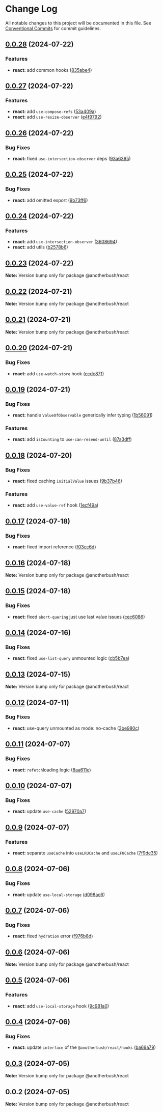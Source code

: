 # Change Log

All notable changes to this project will be documented in this file.
See [Conventional Commits](https://conventionalcommits.org) for commit guidelines.

## [0.0.28](https://github.com/anotherbush/utils/compare/@anotherbush/react@0.0.27...@anotherbush/react@0.0.28) (2024-07-22)


### Features

* **react:** add common hooks ([835abe4](https://github.com/anotherbush/utils/commit/835abe4345b05d126732af65bc204415933aefa0))





## [0.0.27](https://github.com/anotherbush/utils/compare/@anotherbush/react@0.0.26...@anotherbush/react@0.0.27) (2024-07-22)


### Features

* **react:** add `use-compose-refs` ([53a409a](https://github.com/anotherbush/utils/commit/53a409aa0038ff2954f4e33c0d1ea104254c6247))
* **react:** add `use-resize-observer` ([e4f9792](https://github.com/anotherbush/utils/commit/e4f97928be0de975c17514dde8bac31c7814a148))





## [0.0.26](https://github.com/anotherbush/utils/compare/@anotherbush/react@0.0.25...@anotherbush/react@0.0.26) (2024-07-22)


### Bug Fixes

* **react:** fixed `use-intersection-observer` deps ([93a6385](https://github.com/anotherbush/utils/commit/93a6385ae5655f79316d9b77e4427dc54755a342))





## [0.0.25](https://github.com/anotherbush/utils/compare/@anotherbush/react@0.0.24...@anotherbush/react@0.0.25) (2024-07-22)


### Bug Fixes

* **react:** add omitted export ([9b73ff6](https://github.com/anotherbush/utils/commit/9b73ff6422b8b8908f5cbc026229488f38f2fb33))





## [0.0.24](https://github.com/anotherbush/utils/compare/@anotherbush/react@0.0.23...@anotherbush/react@0.0.24) (2024-07-22)


### Features

* **react:** add `use-intersection-observer` ([3608694](https://github.com/anotherbush/utils/commit/36086941e7847432095e2dee7f6b54bb8072263a))
* **react:** add utils ([b2578b6](https://github.com/anotherbush/utils/commit/b2578b63a93dbe1d8bdb32d998aeee97e5b8c9ef))





## [0.0.23](https://github.com/anotherbush/utils/compare/@anotherbush/react@0.0.22...@anotherbush/react@0.0.23) (2024-07-22)

**Note:** Version bump only for package @anotherbush/react





## [0.0.22](https://github.com/anotherbush/utils/compare/@anotherbush/react@0.0.21...@anotherbush/react@0.0.22) (2024-07-21)

**Note:** Version bump only for package @anotherbush/react





## [0.0.21](https://github.com/anotherbush/utils/compare/@anotherbush/react@0.0.20...@anotherbush/react@0.0.21) (2024-07-21)

**Note:** Version bump only for package @anotherbush/react





## [0.0.20](https://github.com/anotherbush/utils/compare/@anotherbush/react@0.0.19...@anotherbush/react@0.0.20) (2024-07-21)


### Bug Fixes

* **react:** add `use-watch-store` hook ([ecdc871](https://github.com/anotherbush/utils/commit/ecdc871bb2e870b7821a5f5ff24438fb3247b244))





## [0.0.19](https://github.com/anotherbush/utils/compare/@anotherbush/react@0.0.18...@anotherbush/react@0.0.19) (2024-07-21)


### Bug Fixes

* **react:** handle `ValueOfObservable` generically infer typing ([1b56091](https://github.com/anotherbush/utils/commit/1b5609199244874fe1b8840b09c2742a5811c29b))


### Features

* **react:** add `isCounting` to `use-can-resend-until` ([87a3dff](https://github.com/anotherbush/utils/commit/87a3dffdb435fb265e75eb3d3f535864c52c69dc))





## [0.0.18](https://github.com/anotherbush/utils/compare/@anotherbush/react@0.0.17...@anotherbush/react@0.0.18) (2024-07-20)


### Bug Fixes

* **react:** fixed caching `initialValue` issues ([9b37b46](https://github.com/anotherbush/utils/commit/9b37b46469992c45be82a232cf6177b23f911cc4))


### Features

* **react:** add `use-value-ref` hook ([1ecf49a](https://github.com/anotherbush/utils/commit/1ecf49a868d2a3e34a56f43ac6d0cb48ec3593ca))





## [0.0.17](https://github.com/anotherbush/utils/compare/@anotherbush/react@0.0.16...@anotherbush/react@0.0.17) (2024-07-18)


### Bug Fixes

* **react:** fixed import reference ([f03cc6d](https://github.com/anotherbush/utils/commit/f03cc6da3fc300decf7f7422bd98ebd03bca7500))





## [0.0.16](https://github.com/anotherbush/utils/compare/@anotherbush/react@0.0.15...@anotherbush/react@0.0.16) (2024-07-18)

**Note:** Version bump only for package @anotherbush/react





## [0.0.15](https://github.com/anotherbush/utils/compare/@anotherbush/react@0.0.14...@anotherbush/react@0.0.15) (2024-07-18)


### Bug Fixes

* **react:** fixed `abort-quering` just use last value issues ([cec6086](https://github.com/anotherbush/utils/commit/cec608645d05fe66f0ced0e48309b59b7a83939f))





## [0.0.14](https://github.com/anotherbush/utils/compare/@anotherbush/react@0.0.13...@anotherbush/react@0.0.14) (2024-07-16)


### Bug Fixes

* **react:** fixed `use-list-query` unmounted logic ([cb5b7ea](https://github.com/anotherbush/utils/commit/cb5b7ea164bb5c351b3a0f8271454237ce9a106b))





## [0.0.13](https://github.com/anotherbush/utils/compare/@anotherbush/react@0.0.12...@anotherbush/react@0.0.13) (2024-07-15)

**Note:** Version bump only for package @anotherbush/react





## [0.0.12](https://github.com/anotherbush/utils/compare/@anotherbush/react@0.0.11...@anotherbush/react@0.0.12) (2024-07-11)


### Bug Fixes

* **react:** use-query unmounted as mode: no-cache ([3be980c](https://github.com/anotherbush/utils/commit/3be980c4e98705dc2ff8de7ac619b0694285a786))





## [0.0.11](https://github.com/anotherbush/utils/compare/@anotherbush/react@0.0.10...@anotherbush/react@0.0.11) (2024-07-07)


### Bug Fixes

* **react:** `refetch`loading logic ([8aa611e](https://github.com/anotherbush/utils/commit/8aa611e2c37459d9e2f281faffadc46fca15ae0c))





## [0.0.10](https://github.com/anotherbush/utils/compare/@anotherbush/react@0.0.9...@anotherbush/react@0.0.10) (2024-07-07)


### Bug Fixes

* **react:** update `use-cache` ([52970a7](https://github.com/anotherbush/utils/commit/52970a7b804b84b541b60c929eb7fe44e09c688c))





## [0.0.9](https://github.com/anotherbush/utils/compare/@anotherbush/react@0.0.8...@anotherbush/react@0.0.9) (2024-07-07)


### Features

* **react:** separate `useCache` into `useLRUCache` and `useLFUCache` ([7f9de35](https://github.com/anotherbush/utils/commit/7f9de351182c932460436c7e7943ed296cff3c06))





## [0.0.8](https://github.com/anotherbush/utils/compare/@anotherbush/react@0.0.7...@anotherbush/react@0.0.8) (2024-07-06)


### Bug Fixes

* **react:** update `use-local-storage` ([d098ac6](https://github.com/anotherbush/utils/commit/d098ac69b75c2cb20f71629e078d8f3194286d84))





## [0.0.7](https://github.com/anotherbush/utils/compare/@anotherbush/react@0.0.6...@anotherbush/react@0.0.7) (2024-07-06)


### Bug Fixes

* **react:** fixed `hydration` error ([f976b8d](https://github.com/anotherbush/utils/commit/f976b8dbb32c6cc23d3ee647f25e730bbbb56f42))





## [0.0.6](https://github.com/anotherbush/utils/compare/@anotherbush/react@0.0.5...@anotherbush/react@0.0.6) (2024-07-06)

**Note:** Version bump only for package @anotherbush/react





## [0.0.5](https://github.com/anotherbush/utils/compare/@anotherbush/react@0.0.4...@anotherbush/react@0.0.5) (2024-07-06)


### Features

* **react:** add `use-local-storage` hook ([9c981a0](https://github.com/anotherbush/utils/commit/9c981a0dbf90ae8f19fa48a51a7b55c84ff1173d))





## [0.0.4](https://github.com/anotherbush/utils/compare/@anotherbush/react@0.0.3...@anotherbush/react@0.0.4) (2024-07-06)


### Bug Fixes

* **react:** update `interface` of the `@anotherbush/react/hooks` ([ba69a79](https://github.com/anotherbush/utils/commit/ba69a7915ac64afc96d20db4f607632565929ea4))





## [0.0.3](https://github.com/anotherbush/utils/compare/@anotherbush/react@0.0.2...@anotherbush/react@0.0.3) (2024-07-05)

**Note:** Version bump only for package @anotherbush/react





## 0.0.2 (2024-07-05)

**Note:** Version bump only for package @anotherbush/react

